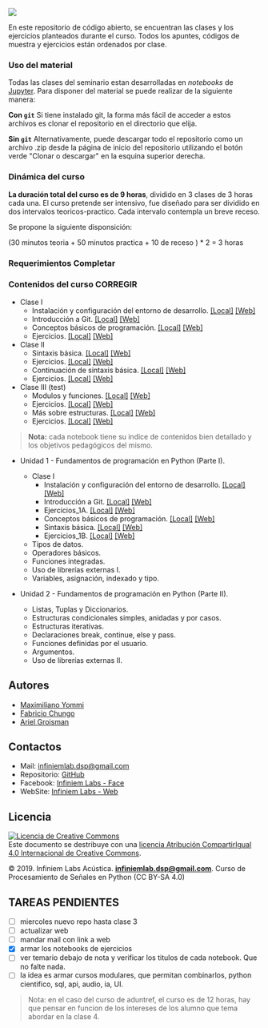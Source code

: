 ![](../img/titulos_introduccion_al_lenguaje.png)

En este repositorio de código abierto, se encuentran las clases y los ejercicios planteados durante el curso. Todos los apuntes, códigos de muestra y ejercicios están ordenados por clase.

### Uso del material

Todas las clases del seminario estan desarrolladas en *notebooks* de [Jupyter](https://jupyter.org/). Para disponer del material se puede realizar de la siguiente manera:

**Con `git`**
Si tiene instalado git, la forma más fácil de acceder a estos archivos es clonar el repositorio en el directorio que elija.

**Sin `git`**
Alternativamente, puede descargar todo el repositorio como un archivo .zip desde la página de inicio del repositorio utilizando el botón verde "Clonar o descargar" en la esquina superior derecha.

### Dinámica del curso

**La duración total del curso es de 9 horas**, dividido en 3 clases de 3 horas cada una. El curso pretende ser intensivo, fue diseñado para ser dividido en dos intervalos teoricos-practico. Cada intervalo contempla un breve receso.

Se propone la siguiente disponsición: 

(30 minutos teoria + 50 minutos practica + 10 de receso ) * 2 = 3 horas

### Requerimientos **Completar**
[comment]: <> (pensar requerimientos respecto al uso del curso, al uso del mismo, interprete, libreria para eso mencionar el archivo "requirements.txt", entre otros. El curso debe ser declarado de caracter público.)

### Contenidos del curso **CORREGIR**
[comment]: <> (ver tema del indice de contenidos, si hacerlo por clase o general)

* Clase I
    * Instalación y configuración del entorno de desarrollo. [[Local]](notebooks/000_instalacion.ipynb) [[Web]]()
    * Introducción a Git. [[Local]](notebooks/001_intro_git.ipynb) [[Web]]()
    * Conceptos básicos de programación. [[Local]](notebooks/002_conceptos_basicos.ipynb) [[Web]]()
    * Ejercicios. [[Local]](notebooks/003_ejercicio_1.ipynb) [[Web]]()
* Clase II 
    * Sintaxis básica. [[Local]](notebooks/100_sintaxis_basica.ipynb) [[Web]]()
    * Ejercicios. [[Local]](notebooks/101_ejercicio_2.ipynb) [[Web]]()
    * Continuación de sintaxis básica. [[Local]](notebooks/102_sintaxis_basica_continuacion.ipynb) [[Web]]()
    * Ejercicios. [[Local]](notebooks/103_ejercicio_3.ipynb) [[Web]]()
* Clase III (test)
    * Modulos y funciones. [[Local]](notebooks/200_modulos_funciones.ipynb) [[Web]]()
    * Ejercicios. [[Local]](notebooks/201_ejercicio_4.ipynb) [[Web]]()  
    * Más sobre estructuras. [[Local]](notebooks/202_mas_sobre_estructuras.ipynb) [[Web]]()
    * Ejercicios. [[Local]](notebooks/204_ejercicio_5.ipynb) [[Web]]()

> **Nota:** cada notebook tiene su indice de contenidos bien detallado y los objetivos pedagógicos del mismo.



* Unidad 1 - Fundamentos de programación en Python (Parte I).
    * Clase I 
        * Instalación y configuración del entorno de desarrollo. [[Local]]() [[Web]]()
        * Introducción a Git. [[Local]]() [[Web]]()
        * Ejercicios_1A. [[Local]]() [[Web]]()
        * Conceptos básicos de programación. [[Local]]() [[Web]]()
        * Sintaxis básica. [[Local]]() [[Web]]()
        * Ejercicios_1B. [[Local]]() [[Web]]()
  * Tipos de datos.
  * Operadores básicos.
  * Funciones integradas.
  * Uso de librerías externas I.
  * Variables, asignación, indexado y tipo.
  
* Unidad 2 - Fundamentos de programación en Python (Parte II).  
  * Listas, Tuplas y Diccionarios.
  * Estructuras condicionales simples, anidadas y por casos.
  * Estructuras iterativas.
  * Declaraciones break, continue, else y pass.
  * Funciones definidas por el usuario.
  * Argumentos.
  * Uso de librerías externas II.

## Autores

* [Maximiliano Yommi](https://www.linkedin.com/in/myommi)
* [Fabricio Chungo](https://www.linkedin.com/in/fabricio-chungo-983421b2)
* [Ariel Groisman](https://www.linkedin.com/in/ariel-groisman)

## Contactos

* Mail: infiniemlab.dsp@gmail.com
* Repositorio: [GitHub](https://github.com/infiniemlabs-acustica)
* Facebook: [Infiniem Labs - Face](https://www.facebook.com/InfiniemLab)
* WebSite: [Infiniem Labs - Web](https://infiniemacustica.com/)

## Licencia

<a rel="license" href="http://creativecommons.org/licenses/by-sa/4.0/"><img alt="Licencia de Creative Commons" style="border-width:0" src="https://i.creativecommons.org/l/by-sa/4.0/88x31.png" /></a><br />Este documento se destribuye con una <a rel="license" href="http://creativecommons.org/licenses/by-sa/4.0/">licencia Atribución CompartirIgual 4.0 Internacional de Creative Commons</a>.

© 2019. Infiniem Labs Acústica. **infiniemlab.dsp@gmail.com**. Curso de Procesamiento de Señales en Python (CC BY-SA 4.0)

## TAREAS PENDIENTES
  
* [ ] miercoles nuevo repo hasta clase 3
* [ ] actualizar web
* [ ] mandar mail con link a web
* [x] armar los notebooks de ejercicios
* [ ] ver temario debajo de nota y verificar los titulos de cada notebook. Que no falte nada.
* [ ] la idea es armar cursos modulares, que permitan combinarlos, python cientifico, sql, api, audio, ia, UI. 

> Nota: en el caso del curso de aduntref, el curso es de 12 horas, hay que pensar en funcion de los intereses de los alumno que tema abordar en la clase 4.



